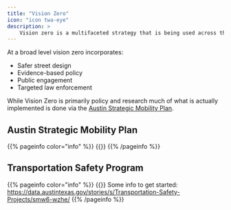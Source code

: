 ```yaml
---
title: "Vision Zero"
icon: "icon twa-eye"
description: >
    Vision zero is a multifaceted strategy that is being used across the world to reduce traffic related injuries and fatalities down to zero.
---
```


At a broad level vision zero incorporates:

- Safer street design
- Evidence-based policy
- Public engagement
- Targeted law enforcement

While Vision Zero is primarily policy and research much of what is actually implemented is done via the [Austin Strategic Mobility Plan](https://www.austintexas.gov/department/austin-strategic-mobility-plan).

## Austin Strategic Mobility Plan

{{% pageinfo color="info" %}}
{{<contribute>}}
{{% /pageinfo %}}

## Transportation Safety Program

{{% pageinfo color="info" %}}
{{<contribute>}}
Some info to get started: https://data.austintexas.gov/stories/s/Transportation-Safety-Projects/smw6-wzhe/
{{% /pageinfo %}}